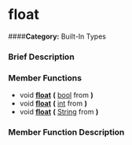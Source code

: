 #  float  
####**Category:** Built-In Types

###  Brief Description  


###  Member Functions 
  * void  **[float](#float)**  **(** [bool](class_bool) from  **)**
  * void  **[float](#float)**  **(** [int](class_int) from  **)**
  * void  **[float](#float)**  **(** [String](class_string) from  **)**

###  Member Function Description  

